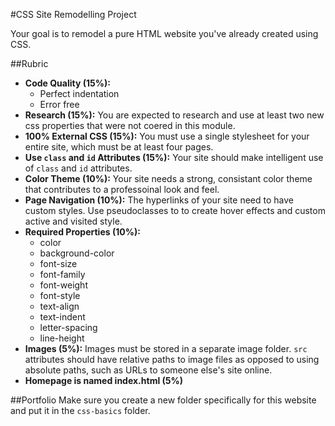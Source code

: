 #CSS Site Remodelling Project

Your goal is to remodel a pure HTML website you've already created using CSS.

##Rubric


* **Code Quality (15%):**
  * Perfect indentation
  * Error free
* **Research (15%):** You are expected to research and use at least two new css properties that were not coered in this module.
* **100% External CSS (15%):** You must use a single stylesheet for your entire site, which must be at least four pages.
* **Use `class` and `id` Attributes (15%):** Your site should make intelligent use of `class` and `id` attributes.
* **Color Theme (10%):** Your site needs a strong, consistant color theme that contributes to a professoinal look and feel.
* **Page Navigation (10%):** The hyperlinks of your site need to have custom styles. Use pseudoclasses to to create hover effects and custom active and visited style.
* **Required Properties (10%):**
  * color
  * background-color
  * font-size
  * font-family
  * font-weight
  * font-style
  * text-align
  * text-indent
  * letter-spacing
  * line-height
* **Images (5%):** Images must be stored in a separate image folder. `src` attributes should have relative paths to image files as opposed to using absolute paths, such as URLs to someone else's site online.
* **Homepage is named index.html (5%)**

##Portfolio
Make sure you create a new folder specifically for this website and put it in the `css-basics` folder.
